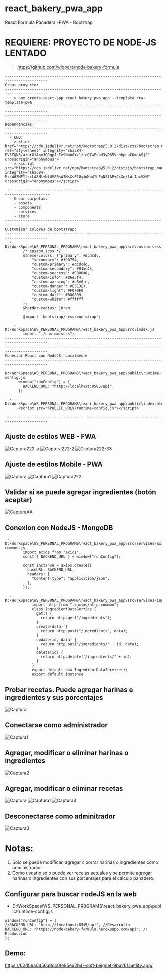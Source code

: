# react_bakery_pwa_app
React Fórmula Panadera -PWA - Bootstrap

# REQUIERE: PROYECTO DE NODE-JS LENTADO
  > https://github.com/wlopera/node-bakery-formula 
```
-----------------------------------------------------------------------------------------
Crear proyecto:
-----------------------------------------------------------------------------------------
    > npx create-react-app react_bakery_pwa_app --template cra-template-pwa
-----------------------------------------------------------------------------------------
-----------------------------------------------------------------------------------------
Dependencias:
-----------------------------------------------------------------------------------------
  - CND:
   -> <link href="https://cdn.jsdelivr.net/npm/bootstrap@5.0.2/dist/css/bootstrap.min.css" rel="stylesheet" integrity="sha384-EVSTQN3/azprG1Anm3QDgpJLIm9Nao0Yz1ztcQTwFspd3yD65VohhpuuCOmLASjC" crossorigin="anonymous">
   -> <script src="https://cdn.jsdelivr.net/npm/bootstrap@5.0.2/dist/js/bootstrap.bundle.min.js" integrity="sha384-MrcW6ZMFYlzcLA8Nl+NtUVF0sA7MsXsP1UyJoMp4YLEuNSfAP+JcXn/tWtIaxVXM" crossorigin="anonymous"></script>
  
 -----------------------------------------------------------------------------------------
  - Crear carpetas:
    - assets
    - components
    - services
    - store
-----------------------------------------------------------------------------------------
Customizar colores de bootstrap:
-----------------------------------------------------------------------------------------
  - D:\WorkSpace\WS_PERSONAL_PROGRAMS\react_bakery_pwa_app\src\custom.scss
        /* custom.scss */
        $theme-colors: ("primary": #dcdcdc,
            "secondary": #198754,
            "custom-primary": #dcdcdc,
            "custom-secondary": #01bc45,
            "custom-success": #C00000,
            "custom-info": #86e5f4,
            "custom-warning": #c8e6fc,
            "custom-danger": #E3E3E3,
            "custom-light": #F0F0F0,
            "custom-dark": #000809,
            "custom-white": #ffffff,
        );
        $border-radius: 10rem;

        @import 'bootstrap/scss/bootstrap';

    - D:\WorkSpace\WS_PERSONAL_PROGRAMS\react_bakery_pwa_app\src\index.js
        import "./custom.scss";
-----------------------------------------------------------------------------------------
-----------------------------------------------------------------------------------------
Conectar React con NodeJS: Localmente
-----------------------------------------------------------------------------------------
   - D:\WorkSpace\WS_PERSONAL_PROGRAMS\react_bakery_pwa_app\public\runtime-config.js
      window["runConfig"] = {
        BACKEND_URL: "http://localhost:8585/api",
      };

  - D:\WorkSpace\WS_PERSONAL_PROGRAMS\react_bakery_pwa_app\public\index.html
      <script src="%PUBLIC_URL%/runtime-config.js"></script>
      
-----------------------------------------------------------------------------------------
```

## Ajuste de estilos WEB - PWA
![Captura222-a](https://user-images.githubusercontent.com/7141537/177217574-c864623e-0e05-4d66-8d5b-39db1786bd2e.PNG)
![Captura222-2](https://user-images.githubusercontent.com/7141537/177217582-1eaf7dda-708d-4c0e-85d4-55d4574aee1c.PNG)
![Captura222-33](https://user-images.githubusercontent.com/7141537/177217570-2eb9cd4e-b396-4a99-9cca-2c77cb9b9d46.PNG)

## Ajuste de estilos Mobile - PWA
![Captura](https://user-images.githubusercontent.com/7141537/177217579-4cb9c473-4479-4c3a-8af6-7eaa02c94105.PNG)
![Captura1](https://user-images.githubusercontent.com/7141537/177217580-5068a374-2d27-40b9-880d-a0b2bb97c768.PNG)
![Captura222](https://user-images.githubusercontent.com/7141537/177217581-41ea3860-6332-4054-9a75-2c36676e37fc.PNG)

## Validar si se puede agregar ingredientes (botón aceptar)
![CapturaAA](https://user-images.githubusercontent.com/7141537/177217576-70e598e0-9688-4843-85c6-d3f3025e3257.PNG)

## Conexion con NodeJS - MongoDB
```
 - D:\WorkSpace\WS_PERSONAL_PROGRAMS\react_bakery_pwa_app\src\services\axios\http-common.js
        import axios from "axios";
        const { BACKEND_URL } = window["runConfig"];

        const instance = axios.create({
          baseURL: BACKEND_URL,
          headers: {
            "Content-type": "application/json",
          },
        });
        
  - D:\WorkSpace\WS_PERSONAL_PROGRAMS\react_bakery_pwa_app\src\services\ingredient.service.js
            import http from "./axios/http-common";
            class IngredientDataService {
              get() {
                return http.get("/ingredients");
              }
              create(data) {
                return http.post("/ingredients", data);
              }
              update(id, data) {
                return http.put("/ingredients/" + id, data);
              }
              delete(id) {
                return http.delete("/ingredients/" + id);
              }
            }
            export default new IngredientDataService();
            export default instance;
```
## Probar recetas. Puede agregar harinas e ingredientes y sus porcentajes 
![Captura](https://user-images.githubusercontent.com/7141537/178596769-ce39137f-e2b5-4759-8d1e-2df830ab6df5.PNG)

## Conectarse como administrador
![Captura1](https://user-images.githubusercontent.com/7141537/178596762-17d31845-799e-41e9-9bb1-19effcc83ca3.PNG)

## Agregar, modificar o eliminar harinas o ingredientes 
![Captura2](https://user-images.githubusercontent.com/7141537/178596765-0bcb5d64-8bb8-4516-bd43-557950109482.PNG)

## Agregar, modificar o eliminar recetas
![Captura](https://user-images.githubusercontent.com/7141537/178816587-79206a5f-8b0d-4f7f-8319-d488b3380942.PNG)
![Captura1](https://user-images.githubusercontent.com/7141537/178816584-e1a9d289-e17d-4510-8762-53b50e46a370.PNG)
![Captura3](https://user-images.githubusercontent.com/7141537/178816586-2a8ddd55-ac05-4700-a4ae-0a6f9a6d2d95.PNG)

## Desconectarse como adminitrador
![Captura3](https://user-images.githubusercontent.com/7141537/178596767-c8ed8626-b97e-4195-a975-0eb34d748c2b.PNG)

# Notas:
 1. Solo se puede modificar, agregar o borrar harinas o ingredientes como administrador
 2. Como usuario solo puede ver recetas actuales y se permite agregar harinas o ingredientes con sus porcentajes para el cálculo panadero. 

## Configurar para buscar nodeJS en la web
  - D:\WorkSpace\WS_PERSONAL_PROGRAMS\react_bakery_pwa_app\public\runtime-config.js
  ```
  window["runConfig"] = {
  //BACKEND_URL: "http://localhost:8585/api", //Desarrollo
  BACKEND_URL: "https://node-bakery-formula.herokuapp.com/api", // Produccion
};

  ```
  ## Demo: 
https://62d09a0456a9dc0fe85ed2b4--soft-beignet-9ba26f.netlify.app/
